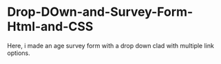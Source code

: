 # Drop-DOwn-and-Survey-Form-Html-and-CSS
Here, i made an age survey form with a drop down clad with multiple link options.
